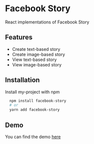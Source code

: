 # Facebook Story

React implementations of Facebook Story 

## Features

- Create text-based story
- Create image-based story
- View text-based story
- View image-based story

## Installation

Install my-project with npm

```bash
  npm install facebook-story
  # or
  yarn add facebook-story
```

## Demo

You can find the demo [here](https://codesandbox.io/s/facebook-story-demo-915i8e)

